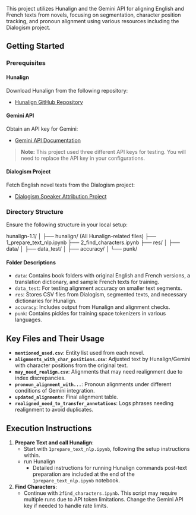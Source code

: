 This project utilizes Hunalign and the Gemini API for aligning English and French texts from novels, focusing on segmentation, character position tracking, and pronoun alignment using various resources including the Dialogism project.

## Getting Started

### Prerequisites

#### Hunalign
Download Hunalign from the following repository:
- [Hunalign GitHub Repository](https://github.com/danielvarga/hunalign/tree/master)

#### Gemini API
Obtain an API key for Gemini:
- [Gemini API Documentation](https://ai.google.dev/gemini-api/docs?gad_source=1&gclid=CjwKCAiAyJS7BhBiEiwAyS9uNa0OtIC8fnaA4kKfXhp2CRFvDh5ut0PaU3um-bFrl0XYbeEFnX_pphoCXZAQAvD_BwE)

> **Note:** This project used three different API keys for testing. You will need to replace the API key in your configurations.

#### Dialogism Project
Fetch English novel texts from the Dialogism project:
- [Dialogism Speaker Attribution Project](https://github.com/Priya22/speaker-attribution-acl2023)

### Directory Structure
Ensure the following structure in your local setup:

hunalign-1.1/
│
├── hunalign/ (All Hunalign-related files)
├── 1_prepare_text_nlp.ipynb
├── 2_find_characters.ipynb
├── res/
│   ├── data/
│   ├── data_test/
│   ├── accuracy/
│   └── punk/


#### Folder Descriptions
- `data`: Contains book folders with original English and French versions, a translation dictionary, and sample French texts for training.
- `data_test`: For testing alignment accuracy on smaller text segments.
- `res`: Stores CSV files from Dialogism, segmented texts, and necessary dictionaries for Hunalign.
- `accuracy`: Includes output from Hunalign and alignment checks.
- `punk`: Contains pickles for training space tokenizers in various languages.

## Key Files and Their Usage
- **`mentioned_used.csv`**: Entity list used from each novel.
- **`alignments_with_char_positions.csv`**: Adjusted text by Hunalign/Gemini with character positions from the original text.
- **`may_need_realign.csv`**: Alignments that may need realignment due to index discrepancies.
- **`pronoun_alignment_with...`**: Pronoun alignments under different conditions of Gemini integration.
- **`updated_alignments`**: Final alignment table.
- **`realigned_need_to_transfer_annotations`**: Logs phrases needing realignment to avoid duplicates.

## Execution Instructions
1. **Prepare Text and call Hunalign**:
   - Start with `1prepare_text_nlp.ipynb`, following the setup instructions within.
   - run Hunalign
       - Detailed instructions for running Hunalign commands post-text preparation are included at the end of the `1prepare_text_nlp.ipynb` notebook.
2. **Find Characters**:
   - Continue with `2find_characters.ipynb`. This script may require multiple runs due to API token limitations. Change the Gemini API key if needed to handle rate limits.


